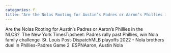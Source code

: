 ```yaml
---
categories: f
title: "Are the Nolas Rooting for Austin’s Padres or Aaron’s Phillies in the NLCS  The New York Times"
---
```

Are the Nolas Rooting for Austin’s Padres or Aaron’s Phillies in the NLCS?&nbsp;&nbsp;The New York TimesTipsheet: Padres rally past Phillies, win Nola family challenge&nbsp;&nbsp;St. Louis Post-DispatchMLB playoffs 2022 - Nola brothers duel in Phillies-Padres Game 2&nbsp;&nbsp;ESPNAaron, Austin Nola